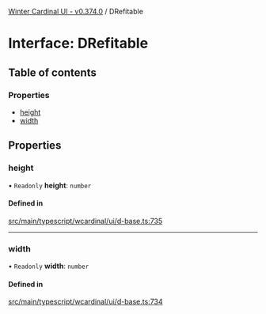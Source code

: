 [Winter Cardinal UI - v0.374.0](../index.md) / DRefitable

# Interface: DRefitable

## Table of contents

### Properties

- [height](DRefitable.md#height)
- [width](DRefitable.md#width)

## Properties

### height

• `Readonly` **height**: `number`

#### Defined in

[src/main/typescript/wcardinal/ui/d-base.ts:735](https://github.com/winter-cardinal/winter-cardinal-ui/blob/v0.310.1/src/main/typescript/wcardinal/ui/d-base.ts#L735)

___

### width

• `Readonly` **width**: `number`

#### Defined in

[src/main/typescript/wcardinal/ui/d-base.ts:734](https://github.com/winter-cardinal/winter-cardinal-ui/blob/v0.310.1/src/main/typescript/wcardinal/ui/d-base.ts#L734)
